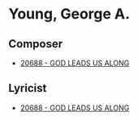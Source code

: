# Young, George A.

## Composer

- [20688 - GOD LEADS US ALONG](/hymns/20688.md)

## Lyricist

- [20688 - GOD LEADS US ALONG](/hymns/20688.md)

